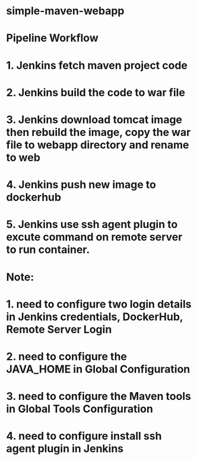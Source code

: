 # simple-maven-webapp
#
#  Pipeline Workflow
#  1. Jenkins fetch maven project code
#  2. Jenkins build the code to war file
#  3. Jenkins download tomcat image then rebuild the image, copy the war file to webapp directory and rename to web 
#  4. Jenkins push new image to dockerhub
#  5. Jenkins use ssh agent plugin to excute command on remote server to run container.
#
#  Note: 
#  1. need to configure two login details in Jenkins credentials, DockerHub, Remote Server Login
#  2. need to configure the  JAVA_HOME in Global Configuration
#  3. need to configure the Maven tools in Global Tools Configuration
#  4. need to configure install ssh agent plugin in Jenkins
#
